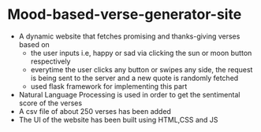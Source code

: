 # Mood-based-verse-generator-site
* A dynamic website that fetches promising and thanks-giving verses based on 
    * the user inputs i.e, happy or sad via clicking the sun or moon button respectively
    * everytime the user clicks any button or swipes any side, the request is being sent to the server and a new quote is randomly fetched
    * used flask framework for implementing this part
* Natural Language Processing is used in order to get the sentimental score of the verses 
* A csv file of about 250 verses has been added
* The UI of the website has been built using HTML,CSS and JS 
